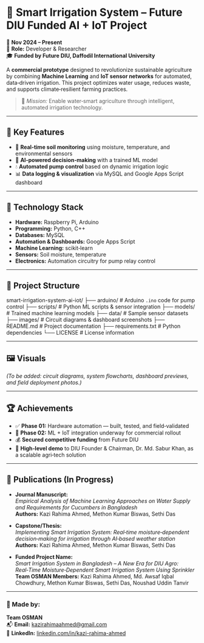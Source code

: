 # 🌿 Smart Irrigation System – Future DIU Funded AI + IoT Project

📅 **Nov 2024 – Present**  
🔧 **Role:** Developer & Researcher  
🎓 **Funded by Future DIU, Daffodil International University**  

A **commercial prototype** designed to revolutionize sustainable agriculture by combining **Machine Learning** and **IoT sensor networks** for automated, data‑driven irrigation. This project optimizes water usage, reduces waste, and supports climate‑resilient farming practices.

> 🚀 *Mission:* Enable water‑smart agriculture through intelligent, automated irrigation technology.

---

## 🧠 Key Features
- 🌱 **Real‑time soil monitoring** using moisture, temperature, and environmental sensors
- 🤖 **AI‑powered decision‑making** with a trained ML model
- 💧 **Automated pump control** based on dynamic irrigation logic
- 📊 **Data logging & visualization** via MySQL and Google Apps Script dashboard

---

## 🔧 Technology Stack
- **Hardware:** Raspberry Pi, Arduino  
- **Programming:** Python, C++  
- **Databases:** MySQL  
- **Automation & Dashboards:** Google Apps Script  
- **Machine Learning:** scikit‑learn  
- **Sensors:** Soil moisture, temperature  
- **Electronics:** Automation circuitry for pump relay control

---

## 📂 Project Structure

smart-irrigation-system-ai-iot/
├── arduino/           # Arduino `.ino` code for pump control
├── scripts/           # Python ML scripts & sensor integration
├── models/            # Trained machine learning models
├── data/              # Sample sensor datasets
├── images/            # Circuit diagrams & dashboard screenshots
├── README.md          # Project documentation
├── requirements.txt   # Python dependencies
└── LICENSE            # License information

---

## 🖼 Visuals
*(To be added: circuit diagrams, system flowcharts, dashboard previews, and field deployment photos.)*

---

## 🏆 Achievements
- ✅ **Phase 01:** Hardware automation — built, tested, and field‑validated
- 🔄 **Phase 02:** ML + IoT integration underway for commercial rollout
- 💰 **Secured competitive funding** from Future DIU
- 📢 **High‑level demo** to DIU Founder & Chairman, Dr. Md. Sabur Khan, as a scalable agri‑tech solution

---

## 📝 Publications (In Progress)
- **Journal Manuscript:**  
  *Empirical Analysis of Machine Learning Approaches on Water Supply and Requirements for Cucumbers in Bangladesh*  
  **Authors:** Kazi Rahima Ahmed, Methon Kumar Biswas, Sethi Das  

  
- **Capstone/Thesis:**  
  *Implementing Smart Irrigation System: Real‑time moisture‑dependent decision‑making for irrigation through AI‑based weather station*  
  **Authors:** Kazi Rahima Ahmed, Methon Kumar Biswas, Sethi Das  

- **Funded Project Name:**  
  *Smart Irrigation System in Bangladesh – A New Era for DIU Agro: Real‑Time Moisture‑Dependent Smart Irrigation System Using Sprinkler*
  **Team OSMAN Members:** Kazi Rahima Ahmed, Md. Awsaf Iqbal Chowdhury, Methon Kumar Biswas, Sethi Das, Noushad Uddin Tanvir

---

### 💌 Made by:
**Team OSMAN**  
📬 **Email:** [kazirahimaahmed@gmail.com](mailto:kazirahimaahmed@gmail.com)  
🔗 **LinkedIn:** [linkedin.com/in/kazi-rahima-ahmed](https://linkedin.com/in/kazi-rahima-ahmed)
